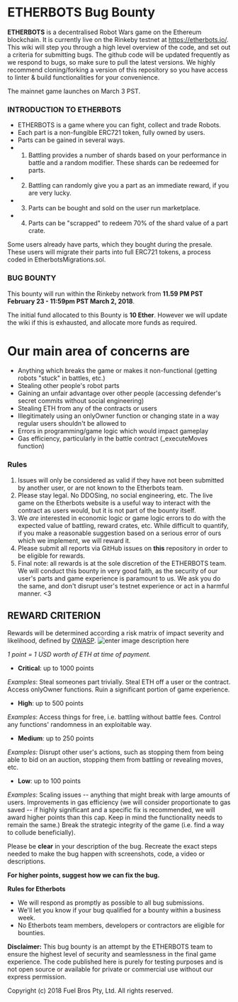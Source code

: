 
# ETHERBOTS Bug Bounty

**ETHERBOTS** is a decentralised Robot Wars game on the Ethereum blockchain. It is currently live on the Rinkeby testnet at https://etherbots.io/. This wiki will step you through a high level overview of the code, and set out a criteria for submitting bugs. The github code will be updated frequently as we respond to bugs, so make sure to pull the latest versions. We highly recommend cloning/forking a version of this repository so you have access to linter & build functionalities for your convenience.

The mainnet game launches on March 3 PST.


### INTRODUCTION TO ETHERBOTS

- ETHERBOTS is a game where you can fight, collect and trade Robots. 
- Each part is a non-fungible ERC721 token, fully owned by users.
- Parts can be gained in several ways.
- 1. Battling provides a number of shards based on your performance in battle and a random modifier. These shards can be redeemed for parts.
- 2. Battling can randomly give you a part as an immediate reward, if you are very lucky.
- 3. Parts can be bought and sold on the user run marketplace.
- 4. Parts can be "scrapped" to redeem 70% of the shard value of a part crate.

Some users already have parts, which they bought during the presale. These users will migrate their parts into full ERC721 tokens, a process coded in EtherbotsMigrations.sol.

### BUG BOUNTY

This bounty will run within the Rinkeby network from <b> 11.59 PM PST February 23 - 11:59pm PST March 2, 2018</b>.

The initial fund allocated to this Bounty is **10 Ether**. However we will update the wiki if this is exhausted, and allocate more funds as required.


# Our main area of concerns are
-   Anything which breaks the game or makes it non-functional (getting robots "stuck" in battles, etc.)
- Stealing other people's robot parts
- Gaining an unfair advantage over other people (accessing defender's secret commits without social engineering)
- Stealing ETH from any of the contracts or users
- Illegitimately using an onlyOwner function or changing state in a way regular users shouldn't be allowed to
- Errors in programming/game logic which would impact gameplay
- Gas efficiency, particularly in the battle contract (_executeMoves function)


### Rules
1. Issues will only be considered as valid if they have not been submitted by another user, or are not known to the Etherbots team. 
2. Please stay legal. No DDOSing, no social engineering, etc. The live game on the Etherbots website is a useful way to interact with the contract as users would, but it is not part of the bounty itself. 
3. We *are* interested in economic logic or game logic errors to do with the expected value of battling, reward crates, etc. While difficult to quantify, if you make a reasonable suggestion based on a serious error of ours which we implement, we will reward it.
4. Please submit all reports via GitHub issues on **this** repository in order to be eligible for rewards.
5. Final note: all rewards is at the sole discretion of the ETHERBOTS team. We will conduct this bounty in very good faith, as the security of our user's parts and game experience is paramount to us. We ask you do the same, and don't disrupt user's testnet experience or act in a harmful manner. <3 
## REWARD CRITERION

Rewards will be determined according a risk matrix of impact severity and likelihood, defined by 
  [OWASP](https://www.owasp.org/index.php/OWASP_Risk_Rating_Methodology).
![enter image description here](https://masterykatas.files.wordpress.com/2010/05/riskrating.jpg)

*1 point = 1 USD worth of ETH at time of payment.*
- **Critical**: up to 1000 points 

*Examples*: Steal someones part trivially. Steal ETH off a user or the contract. Access onlyOwner functions. Ruin a significant portion of game experience. 
- **High**: up to 500 points

*Examples*: Access things for free, i.e. battling without battle fees. Control any functions' randomness in an exploitable way.
- **Medium**: up to 250 points

*Examples:* Disrupt other user's actions, such as stopping them from being able to bid on an auction, stopping them from battling or revealing moves, etc. 
- **Low**: up to 100 points

*Examples*: Scaling issues -- anything that might break with large amounts of users. Improvements in gas efficiency (we will consider proportionate to gas saved -- if highly significant and a specific fix is recommended, we will award higher points than this cap. Keep in mind the functionality needs to remain the same.)  Break the strategic integrity of the game (i.e. find a way to collude beneficially). 

Please be **clear** in your description of the bug. Recreate the exact steps needed to make the bug happen with screenshots, code, a video or descriptions.

**For higher points, suggest how we can fix the bug.**

**Rules for Etherbots**
- We will respond as  promptly as possible to all bug submissions.
- We'll let you know if your bug qualified for a bounty within a business week.
- No Etherbots team members, developers or contractors are eligible for bounties.


<b>Disclaimer:</b>
This bug bounty is an attempt by the ETHERBOTS team to ensure the highest level of security and seamlessness in the final game experience. The code published here is purely for testing purposes and is not open source or available for private or commercial use without our express permission.

Copyright (c) 2018 Fuel Bros Pty, Ltd. All rights reserved.
